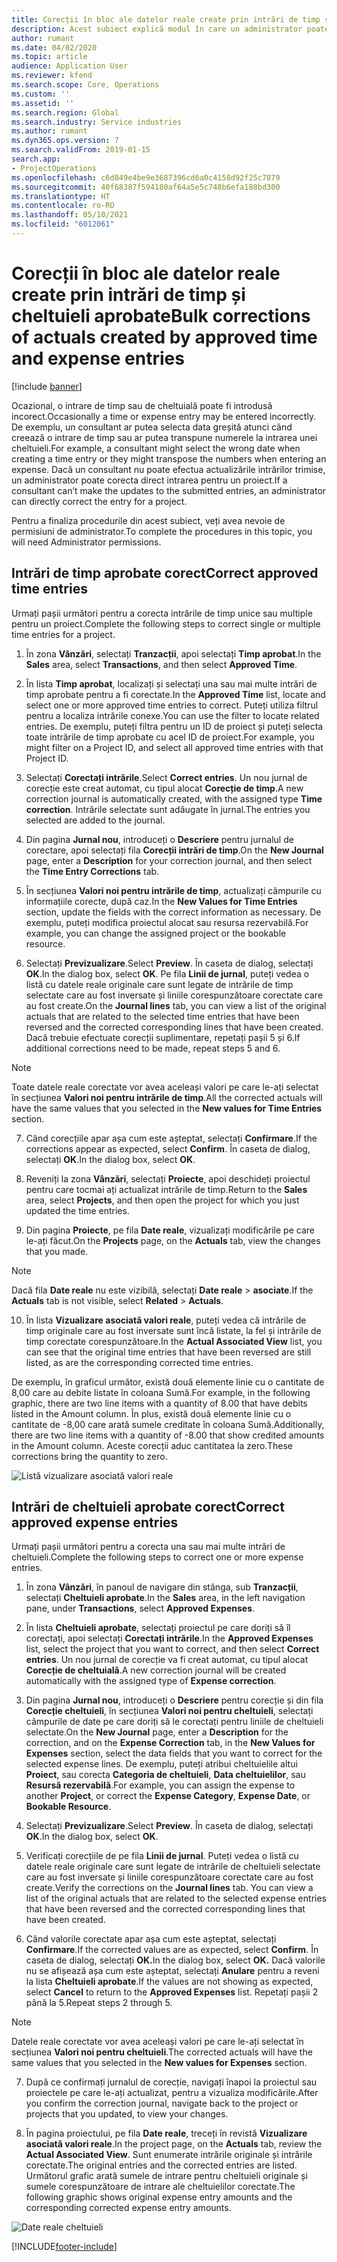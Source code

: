 ```yaml
---
title: Corecții în bloc ale datelor reale create prin intrări de timp și cheltuieli aprobate
description: Acest subiect explică modul în care un administrator poate efectua corecții unice sau în bloc la intrările de timp sau cheltuieli aprobate anterior dacă facturarea nu este finalizată.
author: rumant
ms.date: 04/02/2020
ms.topic: article
audience: Application User
ms.reviewer: kfend
ms.search.scope: Core, Operations
ms.custom: ''
ms.assetid: ''
ms.search.region: Global
ms.search.industry: Service industries
ms.author: rumant
ms.dyn365.ops.version: 7
ms.search.validFrom: 2019-01-15
search.app:
- ProjectOperations
ms.openlocfilehash: c6d849e4be9e3687396cd6a0c4158d92f25c7879
ms.sourcegitcommit: 40f68387f594180af64a5e5c748b6efa188bd300
ms.translationtype: HT
ms.contentlocale: ro-RO
ms.lasthandoff: 05/10/2021
ms.locfileid: "6012061"
---
```

# <a name="bulk-corrections-of-actuals-created-by-approved-time-and-expense-entries"></a><span data-ttu-id="579d2-103">Corecții în bloc ale datelor reale create prin intrări de timp și cheltuieli aprobate</span><span class="sxs-lookup"><span data-stu-id="579d2-103">Bulk corrections of actuals created by approved time and expense entries</span></span>

[!include [banner](../includes/psa-now-project-operations.md)]

<span data-ttu-id="579d2-104">Ocazional, o intrare de timp sau de cheltuială poate fi introdusă incorect.</span><span class="sxs-lookup"><span data-stu-id="579d2-104">Occasionally a time or expense entry may be entered incorrectly.</span></span> <span data-ttu-id="579d2-105">De exemplu, un consultant ar putea selecta data greșită atunci când creează o intrare de timp sau ar putea transpune numerele la intrarea unei cheltuieli.</span><span class="sxs-lookup"><span data-stu-id="579d2-105">For example, a consultant might select the wrong date when creating a time entry or they might transpose the numbers when entering an expense.</span></span> <span data-ttu-id="579d2-106">Dacă un consultant nu poate efectua actualizările intrărilor trimise, un administrator poate corecta direct intrarea pentru un proiect.</span><span class="sxs-lookup"><span data-stu-id="579d2-106">If a consultant can’t make the updates to the submitted entries, an administrator can directly correct the entry for a project.</span></span>

<span data-ttu-id="579d2-107">Pentru a finaliza procedurile din acest subiect, veți avea nevoie de permisiuni de administrator.</span><span class="sxs-lookup"><span data-stu-id="579d2-107">To complete the procedures in this topic, you will need Administrator permissions.</span></span>

## <a name="correct-approved-time-entries"></a><span data-ttu-id="579d2-108">Intrări de timp aprobate corect</span><span class="sxs-lookup"><span data-stu-id="579d2-108">Correct approved time entries</span></span>     

<span data-ttu-id="579d2-109">Urmați pașii următori pentru a corecta intrările de timp unice sau multiple pentru un proiect.</span><span class="sxs-lookup"><span data-stu-id="579d2-109">Complete the following steps to correct single or multiple time entries for a project.</span></span>

1. <span data-ttu-id="579d2-110">În zona **Vânzări**, selectați **Tranzacții**, apoi selectați **Timp aprobat**.</span><span class="sxs-lookup"><span data-stu-id="579d2-110">In the **Sales** area, select **Transactions**, and then select **Approved Time**.</span></span> 

2. <span data-ttu-id="579d2-111">În lista **Timp aprobat**, localizați și selectați una sau mai multe intrări de timp aprobate pentru a fi corectate.</span><span class="sxs-lookup"><span data-stu-id="579d2-111">In the **Approved Time** list, locate and select one or more approved time entries to correct.</span></span> <span data-ttu-id="579d2-112">Puteți utiliza filtrul pentru a localiza intrările conexe.</span><span class="sxs-lookup"><span data-stu-id="579d2-112">You can use the filter to locate related entries.</span></span> <span data-ttu-id="579d2-113">De exemplu, puteți filtra pentru un ID de proiect și puteți selecta toate intrările de timp aprobate cu acel ID de proiect.</span><span class="sxs-lookup"><span data-stu-id="579d2-113">For example, you might filter on a Project ID, and select all approved time entries with that Project ID.</span></span>

3. <span data-ttu-id="579d2-114">Selectați **Corectați intrările**.</span><span class="sxs-lookup"><span data-stu-id="579d2-114">Select **Correct entries**.</span></span> <span data-ttu-id="579d2-115">Un nou jurnal de corecție este creat automat, cu tipul alocat **Corecție de timp**.</span><span class="sxs-lookup"><span data-stu-id="579d2-115">A new correction journal is automatically created, with the assigned type **Time correction**.</span></span> <span data-ttu-id="579d2-116">Intrările selectate sunt adăugate în jurnal.</span><span class="sxs-lookup"><span data-stu-id="579d2-116">The entries you selected are added to the journal.</span></span> 

4. <span data-ttu-id="579d2-117">Din pagina **Jurnal nou**, introduceți o **Descriere** pentru jurnalul de corectare, apoi selectați fila **Corecții intrări de timp**.</span><span class="sxs-lookup"><span data-stu-id="579d2-117">On the **New Journal** page, enter a **Description** for your correction journal, and then select the **Time Entry Corrections** tab.</span></span>  
5. <span data-ttu-id="579d2-118">În secțiunea **Valori noi pentru intrările de timp**, actualizați câmpurile cu informațiile corecte, după caz.</span><span class="sxs-lookup"><span data-stu-id="579d2-118">In the **New Values for Time Entries** section, update the fields with the correct information as necessary.</span></span> <span data-ttu-id="579d2-119">De exemplu, puteți modifica proiectul alocat sau resursa rezervabilă.</span><span class="sxs-lookup"><span data-stu-id="579d2-119">For example, you can change the assigned project or the bookable resource.</span></span>

6. <span data-ttu-id="579d2-120">Selectați **Previzualizare**.</span><span class="sxs-lookup"><span data-stu-id="579d2-120">Select **Preview**.</span></span> <span data-ttu-id="579d2-121">În caseta de dialog, selectați **OK**.</span><span class="sxs-lookup"><span data-stu-id="579d2-121">In the dialog box, select **OK**.</span></span> <span data-ttu-id="579d2-122">Pe fila **Linii de jurnal**, puteți vedea o listă cu datele reale originale care sunt legate de intrările de timp selectate care au fost inversate și liniile corespunzătoare corectate care au fost create.</span><span class="sxs-lookup"><span data-stu-id="579d2-122">On the **Journal lines** tab, you can view a list of the original actuals that are related to the selected time entries that have been reversed and the corrected corresponding lines that have been created.</span></span> <span data-ttu-id="579d2-123">Dacă trebuie efectuate corecții suplimentare, repetați pașii 5 și 6.</span><span class="sxs-lookup"><span data-stu-id="579d2-123">If additional corrections need to be made, repeat steps 5 and 6.</span></span> 

> [!NOTE]
> <span data-ttu-id="579d2-124">Toate datele reale corectate vor avea aceleași valori pe care le-ați selectat în secțiunea **Valori noi pentru intrările de timp**.</span><span class="sxs-lookup"><span data-stu-id="579d2-124">All the corrected actuals will have the same values that you selected in the **New values for Time Entries** section.</span></span>

7. <span data-ttu-id="579d2-125">Când corecțiile apar așa cum este așteptat, selectați **Confirmare**.</span><span class="sxs-lookup"><span data-stu-id="579d2-125">If the corrections appear as expected, select **Confirm**.</span></span> <span data-ttu-id="579d2-126">În caseta de dialog, selectați **OK**.</span><span class="sxs-lookup"><span data-stu-id="579d2-126">In the dialog box, select **OK**.</span></span>

8. <span data-ttu-id="579d2-127">Reveniți la zona **Vânzări**, selectați **Proiecte**, apoi deschideți proiectul pentru care tocmai ați actualizat intrările de timp.</span><span class="sxs-lookup"><span data-stu-id="579d2-127">Return to the **Sales** area, select **Projects**, and then open the project for which you just updated the time entries.</span></span> 

9. <span data-ttu-id="579d2-128">Din pagina **Proiecte**, pe fila **Date reale**, vizualizați modificările pe care le-ați făcut.</span><span class="sxs-lookup"><span data-stu-id="579d2-128">On the **Projects** page, on the **Actuals** tab, view the changes that you made.</span></span> 

> [!NOTE]
> <span data-ttu-id="579d2-129">Dacă fila **Date reale** nu este vizibilă, selectați **Date reale** > **asociate**.</span><span class="sxs-lookup"><span data-stu-id="579d2-129">If the **Actuals** tab is not visible, select **Related** > **Actuals**.</span></span>  

10. <span data-ttu-id="579d2-130">În lista **Vizualizare asociată valori reale**, puteți vedea că intrările de timp originale care au fost inversate sunt încă listate, la fel și intrările de timp corectate corespunzătoare.</span><span class="sxs-lookup"><span data-stu-id="579d2-130">In the **Actual Associated View** list, you can see that the original time entries that have been reversed are still listed, as are the corresponding corrected time entries.</span></span> 

<span data-ttu-id="579d2-131">De exemplu, în graficul următor, există două elemente linie cu o cantitate de 8,00 care au debite listate în coloana Sumă.</span><span class="sxs-lookup"><span data-stu-id="579d2-131">For example, in the following graphic, there are two line items with a quantity of 8.00 that have debits listed in the Amount column.</span></span> <span data-ttu-id="579d2-132">În plus, există două elemente linie cu o cantitate de -8,00 care arată sumele creditate în coloana Sumă.</span><span class="sxs-lookup"><span data-stu-id="579d2-132">Additionally, there are two line items with a quantity of -8.00 that show credited amounts in the Amount column.</span></span> <span data-ttu-id="579d2-133">Aceste corecții aduc cantitatea la zero.</span><span class="sxs-lookup"><span data-stu-id="579d2-133">These corrections bring the quantity to zero.</span></span>

![Listă vizualizare asociată valori reale](https://github.com/MicrosoftDocs/dynamics-365-customer-engagement-pr/blob/bulk-corrections-actuals-created-by-approved-time-expense-entries.md/time-actuals.png)
 
## <a name="correct-approved-expense-entries"></a><span data-ttu-id="579d2-135">Intrări de cheltuieli aprobate corect</span><span class="sxs-lookup"><span data-stu-id="579d2-135">Correct approved expense entries</span></span>

<span data-ttu-id="579d2-136">Urmați pașii următori pentru a corecta una sau mai multe intrări de cheltuieli.</span><span class="sxs-lookup"><span data-stu-id="579d2-136">Complete the following steps to correct one or more expense entries.</span></span> 

1. <span data-ttu-id="579d2-137">În zona **Vânzări**, în panoul de navigare din stânga, sub **Tranzacții**, selectați **Cheltuieli aprobate**.</span><span class="sxs-lookup"><span data-stu-id="579d2-137">In the **Sales** area, in the left navigation pane, under **Transactions**, select **Approved Expenses**.</span></span>

2. <span data-ttu-id="579d2-138">În lista **Cheltuieli aprobate**, selectați proiectul pe care doriți să îl corectați, apoi selectați **Corectați intrările**.</span><span class="sxs-lookup"><span data-stu-id="579d2-138">In the **Approved Expenses** list, select the project that you want to correct, and then select **Correct entries**.</span></span> <span data-ttu-id="579d2-139">Un nou jurnal de corecție va fi creat automat, cu tipul alocat **Corecție de cheltuială**.</span><span class="sxs-lookup"><span data-stu-id="579d2-139">A new correction journal will be created automatically with the assigned type of **Expense correction**.</span></span> 

3. <span data-ttu-id="579d2-140">Din pagina **Jurnal nou**, introduceți o **Descriere** pentru corecție și din fila **Corecție cheltuieli**, în secțiunea **Valori noi pentru cheltuieli**, selectați câmpurile de date pe care doriți să le corectați pentru liniile de cheltuieli selectate.</span><span class="sxs-lookup"><span data-stu-id="579d2-140">On the **New Journal** page, enter a **Description** for the correction, and on the **Expense Correction** tab, in the **New Values for Expenses** section, select the data fields that you want to correct for the selected expense lines.</span></span> <span data-ttu-id="579d2-141">De exemplu, puteți atribui cheltuielile altui **Proiect**, sau corecta **Categoria de cheltuieli**, **Data cheltuielilor**, sau **Resursă rezervabilă**.</span><span class="sxs-lookup"><span data-stu-id="579d2-141">For example, you can assign the expense to another **Project**, or correct the **Expense Category**, **Expense Date**, or **Bookable Resource**.</span></span>

4. <span data-ttu-id="579d2-142">Selectați **Previzualizare**.</span><span class="sxs-lookup"><span data-stu-id="579d2-142">Select **Preview**.</span></span> <span data-ttu-id="579d2-143">În caseta de dialog, selectați **OK**.</span><span class="sxs-lookup"><span data-stu-id="579d2-143">In the dialog box, select **OK**.</span></span> 

5. <span data-ttu-id="579d2-144">Verificați corecțiile de pe fila **Linii de jurnal**. Puteți vedea o listă cu datele reale originale care sunt legate de intrările de cheltuieli selectate care au fost inversate și liniile corespunzătoare corectate care au fost create.</span><span class="sxs-lookup"><span data-stu-id="579d2-144">Verify the corrections on the **Journal lines** tab. You can view a list of the original actuals that are related to the selected expense entries that have been reversed and the corrected corresponding lines that have been created.</span></span>

6. <span data-ttu-id="579d2-145">Când valorile corectate apar așa cum este așteptat, selectați **Confirmare**.</span><span class="sxs-lookup"><span data-stu-id="579d2-145">If the corrected values are as expected, select **Confirm**.</span></span> <span data-ttu-id="579d2-146">În caseta de dialog, selectați **OK.**</span><span class="sxs-lookup"><span data-stu-id="579d2-146">In the dialog box, select **OK.**</span></span> <span data-ttu-id="579d2-147">Dacă valorile nu se afișează așa cum este așteptat, selectați **Anulare** pentru a reveni la lista **Cheltuieli aprobate**.</span><span class="sxs-lookup"><span data-stu-id="579d2-147">If the values are not showing as expected, select **Cancel** to return to the **Approved Expenses** list.</span></span> <span data-ttu-id="579d2-148">Repetați pașii 2 până la 5.</span><span class="sxs-lookup"><span data-stu-id="579d2-148">Repeat steps 2 through 5.</span></span> 

> [!NOTE]
> <span data-ttu-id="579d2-149">Datele reale corectate vor avea aceleași valori pe care le-ați selectat în secțiunea **Valori noi pentru cheltuieli**.</span><span class="sxs-lookup"><span data-stu-id="579d2-149">The corrected actuals will have the same values that you selected in the **New values for Expenses** section.</span></span>

7. <span data-ttu-id="579d2-150">După ce confirmați jurnalul de corecție, navigați înapoi la proiectul sau proiectele pe care le-ați actualizat, pentru a vizualiza modificările.</span><span class="sxs-lookup"><span data-stu-id="579d2-150">After you confirm the correction journal, navigate back to the project or projects that you updated, to view your changes.</span></span>  

8. <span data-ttu-id="579d2-151">În pagina proiectului, pe fila **Date reale**, treceți în revistă **Vizualizare asociată valori reale**.</span><span class="sxs-lookup"><span data-stu-id="579d2-151">In the project page, on the **Actuals** tab, review the **Actual Associated View**.</span></span> <span data-ttu-id="579d2-152">Sunt enumerate intrările originale și intrările corectate.</span><span class="sxs-lookup"><span data-stu-id="579d2-152">The original entries and the corrected entries are listed.</span></span> <span data-ttu-id="579d2-153">Următorul grafic arată sumele de intrare pentru cheltuieli originale și sumele corespunzătoare de intrare ale cheltuielilor corectate.</span><span class="sxs-lookup"><span data-stu-id="579d2-153">The following graphic shows original expense entry amounts and the corresponding corrected expense entry amounts.</span></span> 

![Date reale cheltuieli](https://user-images.githubusercontent.com/60806505/77122219-4cd52900-69fa-11ea-8349-ccd2ffebf640.png)


[!INCLUDE[footer-include](../includes/footer-banner.md)]